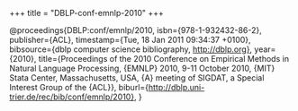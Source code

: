 +++
title = "DBLP-conf-emnlp-2010"
+++

@proceedings{DBLP:conf/emnlp/2010,
   isbn={978-1-932432-86-2},
   publisher={ACL},
   timestamp={Tue, 18 Jan 2011 09:34:37 +0100},
   bibsource={dblp computer science bibliography, http://dblp.org},
   year={2010},
   title={Proceedings of the 2010 Conference on Empirical Methods in Natural
Language Processing, {EMNLP} 2010, 9-11 October 2010, {MIT} Stata
Center, Massachusetts, USA, {A} meeting of SIGDAT, a Special Interest
Group of the {ACL}},
   biburl={http://dblp.uni-trier.de/rec/bib/conf/emnlp/2010},
}
